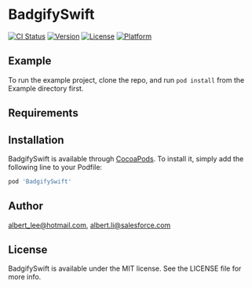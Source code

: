 # BadgifySwift

[![CI Status](https://img.shields.io/travis/albert_lee@hotmail.com/BadgifySwift.svg?style=flat)](https://travis-ci.org/albert_lee@hotmail.com/BadgifySwift)
[![Version](https://img.shields.io/cocoapods/v/BadgifySwift.svg?style=flat)](https://cocoapods.org/pods/BadgifySwift)
[![License](https://img.shields.io/cocoapods/l/BadgifySwift.svg?style=flat)](https://cocoapods.org/pods/BadgifySwift)
[![Platform](https://img.shields.io/cocoapods/p/BadgifySwift.svg?style=flat)](https://cocoapods.org/pods/BadgifySwift)

## Example

To run the example project, clone the repo, and run `pod install` from the Example directory first.

## Requirements

## Installation

BadgifySwift is available through [CocoaPods](https://cocoapods.org). To install
it, simply add the following line to your Podfile:

```ruby
pod 'BadgifySwift'
```

## Author

albert_lee@hotmail.com, albert.li@salesforce.com

## License

BadgifySwift is available under the MIT license. See the LICENSE file for more info.
